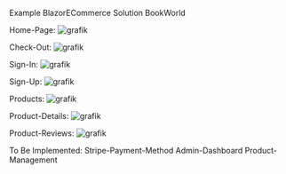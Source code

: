 Example BlazorECommerce Solution BookWorld

Home-Page:
![grafik](https://github.com/FatihKaraoglu/BlazorECommerce/assets/92977862/2eb3febd-4a7a-4009-9114-9f1ad7f1cde3)

Check-Out:
![grafik](https://github.com/FatihKaraoglu/BlazorECommerce/assets/92977862/9c92bda8-7071-4d3b-accf-322e7546ba3e)

Sign-In:
![grafik](https://github.com/FatihKaraoglu/BlazorECommerce/assets/92977862/c456d1fc-8e17-4824-aec3-b063faaa7046)

Sign-Up:
![grafik](https://github.com/FatihKaraoglu/BlazorECommerce/assets/92977862/6e84f80c-d139-44cf-b6ee-da970edd3ce6)

Products:
![grafik](https://github.com/FatihKaraoglu/BlazorECommerce/assets/92977862/b46197ea-3fdd-4adc-9aaa-f25b620e125c)

Product-Details:
![grafik](https://github.com/FatihKaraoglu/BlazorECommerce/assets/92977862/c5fd2edf-fa4f-4c85-84e8-b1477338af9d)

Product-Reviews: 
![grafik](https://github.com/FatihKaraoglu/BlazorECommerce/assets/92977862/e4562792-bdf3-49ec-8e9a-dfc35f6b296b)

To Be Implemented:
Stripe-Payment-Method
Admin-Dashboard
Product-Management






